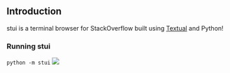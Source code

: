 ## Introduction
stui is a terminal browser for StackOverflow built using [Textual](https://github.com/Textualize/textual) and Python!
### Running stui
```python -m stui```
![](example.png)